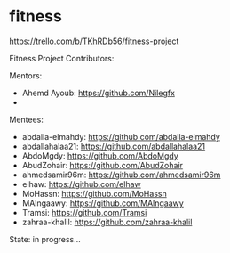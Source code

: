 # fitness
https://trello.com/b/TKhRDb56/fitness-project


Fitness Project Contributors:

Mentors: 

- Ahemd Ayoub: https://github.com/Nilegfx
- 

Mentees:

- abdalla-elmahdy: https://github.com/abdalla-elmahdy
- abdallahalaa21: https://github.com/abdallahalaa21
- AbdoMgdy: https://github.com/AbdoMgdy
- AbudZohair: https://github.com/AbudZohair
- ahmedsamir96m: https://github.com/ahmedsamir96m
- elhaw: https://github.com/elhaw
- MoHassn: https://github.com/MoHassn
- MAlngaawy: https://github.com/MAlngaawy
- Tramsi: https://github.com/Tramsi
- zahraa-khalil: https://github.com/zahraa-khalil


State: in progress... 
